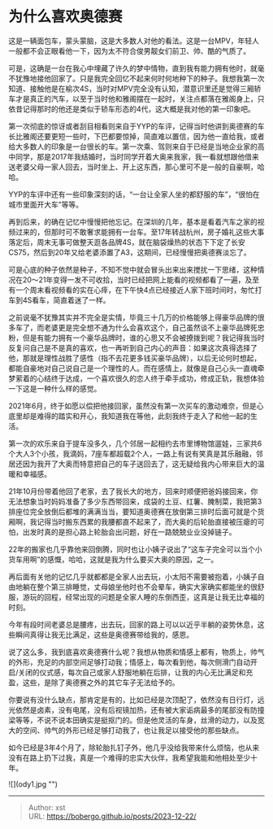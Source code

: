 # 为什么喜欢奥德赛


这是一辆面包车，蒙头蒙脑，这是大多数人对他的看法。这是一台MPV，年轻人一般都不会正眼看他一下，因为太不符合俊男靓女们前卫、帅、酷的气质了。

可是，这确是一台在我心中埋藏了许久的梦中情物，直到我有能力拥有他时，就毫不犹豫地接他回家了。只是我完全回忆不起来何时何地种下的种子。我想我第一次知道、接触他是在榆次4S，当时对MPV完全没有认知，潜意识里还是觉得三厢轿车才是真正的汽车，以至于当时他和雅阁摆在一起时，关注点都落在雅阁身上，只依昔记得那时的他还是类似于轿车形态的4代，这大概是我对他的第一印象吧。

第一次彻底的惊讶或者刮目相看则来自于YYP的车评，记得当时他讲到奥德赛的车长比雅阁还要更短一些时，下巴都要惊掉，简直难以置信，因为他一直给我，或者给大多数人的印象是一台很长的车。第一次乘、驾则来自于已经是当地企业家的高中同学，那是2017年我结婚时，当时同学开着大奥来我家，我一看就想跟他借来送老婆父母一家人回去，当时坐上、开上这东西，那心里可不是一般的自豪啊，哈哈。

YYP的车评中还有一些印象深刻的话，“一台让全家人坐的都舒服的车”，“很怕在城市里面开大车”等等。

再到后来，的确在记忆中慢慢把他忘记。在深圳的几年，基本是看着汽车之家的视频过来的，但那时可不敢奢求能拥有一台车。至17年转战杭州，房子婚礼这些大事落定后，周末无事可做整天逛各品牌4S，就在脑袋燥热的状态下下定了长安CS75，然后到20年又给老婆添置了A3，这期间，已经慢慢把奥德赛淡忘了。

可是心底的种子依然是种子，不知不觉中就会冒头出来出来搅扰一下思绪，这种情况在20～21年变得一发不可收拾，当时已经把网上能看的视频都看了一遍，及至有一个周末看视频看的实在心㾕，在下午快4点已经接近人家下班时间时，匆忙打车到4S看车，简直着迷了一样。

之前说毫不犹豫其实并不完全是实情，毕竟三十几万的价格能够上得豪华品牌的很多车了，而老婆更是完全想不通为什么会喜欢这个，自己虽然谈不上豪华品牌死忠粉，但是有能力拥有一个豪华品牌时，谁的心思又不会被撩拨到呢？我记得我当时反复问自己是不是真的喜欢，也一再听到自己内心的声音：如果这次真得选择了他，那就是理性战胜了感性（指不去花更多钱买豪华品牌），以后无论何时想起，都能自豪地对自己说自己是一个理性的人。而在感情上，就像是自己心头一直魂牵梦萦着的心结终于达成，一个喜欢很久的恋人终于牵手成功，修成正轨，我想体验一下这是一种什么样的感觉。

2021年6月，终于如愿以偿把他接回家，虽然没有第一次买车的激动难奈，但是心底里却是难得的踏实和开心，我知道我在等他，此刻我终于走入了和他一起的生活。

第一次的欢乐来自于提车没多久，几个邻居一起相约去市里博物馆遛娃，三家共6个大人3个小孩，我滴妈，7座车都超载2个人，一路上有说有笑真是其乐融融，邻居还因为我开了大奥而特意把自己的车子送回去了，这无疑给我内心带来巨大的温暖和幸福感。

21年10月份带着他回了老家，去了我长大的地方，回来时顺便把爸妈接回来，你无法想象当时妈妈准备了多少东西带回来，成袋的土豆、红薯、腌制菜，我把第3排座位完全放倒后都堆的满满当当，要知道奥德赛在放倒第三排时后面可就是个货厢啊，我记得当时搬东西累的我腰都直不起来了，而大奥的后轮胎直接被压瘪的可怕，出发时真的是担心路上轮胎会出问题，好在一路兢兢业业没掉链子。

22年的搬家也几乎靠他来回倒腾，同时也让小姨子说出了“这车子完全可以当个小货车用啊”的感慨，哈哈，这就是我为什么要买大奥的原因，之一。

再后面有关他的记忆几乎就都都是全家人出去玩，小太阳不需要被抱着，小姨子自由地躺在整个第三排睡觉，丈母娘坐他时也不会晕车，确实大家确实都能坐的很舒服，游玩的回程，经常出现的问题是全家人睡的东倒西歪，这真是让我无比幸福的时刻。

今年有段时间老婆总是腰疼，出去玩，回家的路上可以以近乎半躺的姿势休息，这些瞬间真得让我无比满足，这些是奥德赛带给我的，感恩。

说了这么多，我到底喜欢奥德赛什么呢？我想从物质和情感上都有，物质上，帅气的外形，充足的内部空间足够打动我；情感上，每次看到他，每次侧滑门自动开启/关闭的仪式感，每次自己或家人舒服地躺在后排，让我的内心无比满足和充盈，这些，是除了奥德赛之外的其它车子无法给予的。

你要说有没什么缺点，那肯定是有的，比如已经是次顶配了，依然没有日行灯，远光依然是卤素，没有电尾，没有后视镜加热，还有被大家诟病最多的尾部没有防撞梁等等，不说不说本田确实是挺抠门的。但是他灵活的车身，丝滑的动力，以及宽大的空间、帅气的外形已经足够打动我了，也让我足以接受他的那些缺点。

如今已经是3年4个月了，除轮胎扎钉子外，他几乎没给我带来什么烦恼，也从来没有在路上扔下过我，真是一个难得的忠实大伙伴，我希望我能和他相处至少十年。

![](ody1.jpg &#34;&#34;)

---

> Author: xst  
> URL: https://bobergo.github.io/posts/2023-12-22/  


